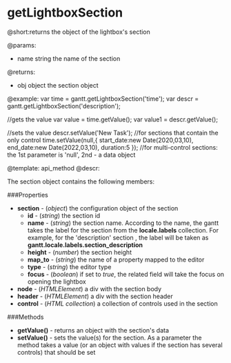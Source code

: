 getLightboxSection
=============
@short:returns the object of the lightbox's section 
	

@params:
- name	string	the name of the section

@returns:
- obj	object 	the section object



@example:
var time = gantt.getLightboxSection('time');
var descr = gantt.getLightboxSection('description');
 
//gets the value
var value = time.getValue();
var value1 = descr.getValue();
 
//sets the value
descr.setValue('New Task'); //for sections that contain the only control
time.setValue(null,{
	start_date:new Date(2020,03,10), 
    end_date:new Date(2022,03,10), 
    duration:5
}); 
//for multi-control sections: the 1st parameter is 'null', 2nd - a data object


@template:	api_method
@descr:

The section object contains the following members:

###Properties


- **section** - (*object*) the configuration object of the section
  - **id** -  (*string*) the section id
  - **name** - (*string*) the section name. According to the name, the gantt takes the label for the section from the **locale.labels** collection. For example, for the 'description' section , 
  the label will be taken as **gantt.locale.labels.section_description**
  - **height** - (*number*) the section height
  - **map_to** - (*string*) the name of a property mapped to the editor
  - **type** - (*string*) the editor type
  - **focus** - (*boolean*) if set to *true*, the related field will take the focus on opening the lightbox
- **node** - (*HTMLElement*) a div with the section body
- **header** - (*HTMLElement*) a div with the section header
- **control** - (*HTML collection*) a collection of controls used in the section
  
###Methods

- **getValue()** - returns an object with the section's data
- **setValue()** - sets the value(s) for the section. As a parameter the method takes a value (or an object with values if the section has several controls) that should be set


